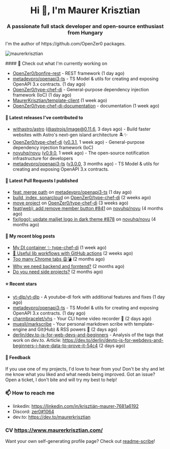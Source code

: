 <h1 align="center">Hi 👋, I'm Maurer Krisztian</h1>
<h3 align="center">A passionate full stack developer and open-source enthusiast from Hungary</h3>
I'm the author of https://github.com/OpenZer0 packages.


<p><img align="center" src="https://github-readme-streak-stats.herokuapp.com/?user=maurerkrisztian&" alt="maurerkrisztian" /></p>
#### 👷 Check out what I'm currently working on

- [OpenZer0/bonfire-rest](https://github.com/OpenZer0/bonfire-rest) - REST framework (1 day ago)
- [metadevpro/openapi3-ts](https://github.com/metadevpro/openapi3-ts) - TS Model &amp; utils for creating and exposing OpenAPI 3.x contracts. (1 day ago)
- [OpenZer0/type-chef-di](https://github.com/OpenZer0/type-chef-di) -  General-purpose dependency injection framework (IoC) (1 day ago)
- [MaurerKrisztian/template-client](https://github.com/MaurerKrisztian/template-client) (1 week ago)
- [OpenZer0/type-chef-di-documentation](https://github.com/OpenZer0/type-chef-di-documentation) - documentation (1 week ago)

#### 🔭 Latest releases I've contributed to

- [withastro/astro](https://github.com/withastro/astro) ([@astrojs/image@0.11.6](https://github.com/withastro/astro/releases/tag/%40astrojs/image%400.11.6), 3 days ago) - Build faster websites with Astro&#39;s next-gen island architecture 🏝✨
- [OpenZer0/type-chef-di](https://github.com/OpenZer0/type-chef-di) ([v0.3.1](https://github.com/OpenZer0/type-chef-di/releases/tag/v0.3.1), 1 week ago) -  General-purpose dependency injection framework (IoC)
- [novuhq/novu](https://github.com/novuhq/novu) ([v0.9.0](https://github.com/novuhq/novu/releases/tag/v0.9.0), 1 week ago) - The open-source notification infrastructure for developers
- [metadevpro/openapi3-ts](https://github.com/metadevpro/openapi3-ts) ([v3.0.0](https://github.com/metadevpro/openapi3-ts/releases/tag/v3.0.0), 3 months ago) - TS Model &amp; utils for creating and exposing OpenAPI 3.x contracts.

#### 🔨 Latest Pull Requests I published

- [feat: merge path](https://github.com/metadevpro/openapi3-ts/pull/91) on [metadevpro/openapi3-ts](https://github.com/metadevpro/openapi3-ts) (1 day ago)
- [build, index, sonarcloud](https://github.com/OpenZer0/type-chef-di/pull/2) on [OpenZer0/type-chef-di](https://github.com/OpenZer0/type-chef-di) (2 weeks ago)
- [move project](https://github.com/OpenZer0/type-chef-di/pull/1) on [OpenZer0/type-chef-di](https://github.com/OpenZer0/type-chef-di) (3 weeks ago)
- [feat(web): add remove member button #841](https://github.com/novuhq/novu/pull/888) on [novuhq/novu](https://github.com/novuhq/novu) (4 months ago)
- [fix(logo): update mailjet logo in dark theme #878](https://github.com/novuhq/novu/pull/887) on [novuhq/novu](https://github.com/novuhq/novu) (4 months ago)

#### 📜 My recent blog posts

- [My DI container ✨ type-chef-di](https://dev.to/maurerkrisztian/my-di-container-type-chef-di-23ol) (1 week ago)
- [🔨 Useful lib workflows with GitHub actions](https://dev.to/maurerkrisztian/useful-lib-workflows-with-github-actions-3k01) (2 weeks ago)
- [Too many Chrome tabs 😩💣](https://dev.to/maurerkrisztian/too-many-chrome-tabs-57a2) (2 months ago)
- [Why we need backend and forntend?](https://dev.to/maurerkrisztian/why-we-need-backend-and-forntend-454k) (2 months ago)
- [Do you need side projects?](https://dev.to/maurerkrisztian/do-you-need-side-projects-2n26) (2 months ago)

#### ⭐ Recent stars

- [yt-dlp/yt-dlp](https://github.com/yt-dlp/yt-dlp) - A youtube-dl fork with additional features and fixes (1 day ago)
- [metadevpro/openapi3-ts](https://github.com/metadevpro/openapi3-ts) - TS Model &amp; utils for creating and exposing OpenAPI 3.x contracts. (1 day ago)
- [charmbracelet/vhs](https://github.com/charmbracelet/vhs) - Your CLI home video recorder 📼 (2 days ago)
- [muesli/markscribe](https://github.com/muesli/markscribe) - Your personal markdown scribe with template-engine and Git(Hub) &amp; RSS powers 📜 (2 days ago)
- [derlin/dev.to-is-for-web-devs-and-beginners](https://github.com/derlin/dev.to-is-for-web-devs-and-beginners) - Analysis of the tags that work on dev.to. Article: https://dev.to/derlin/devto-is-for-webdevs-and-beginners-i-have-data-to-prove-it-54c4 (2 days ago)

#### 💬 Feedback

If you use one of my projects, I'd love to hear from you! Don't be shy and let me know what you liked
and what needs being improved. Got an issue? Open a ticket, I don't bite and will try my best to help!

### 📫 How to reach me
- linkedin: https://linkedin.com/in/krisztián-maurer-7681a6192
- Discord: <a href="https://discord.com/users/zer0#1064"> zer0#1064</a>
- dev.to: https://dev.to/maurerkrisztian

### CV https://www.maurerkrisztian.com/

Want your own self-generating profile page? Check out [readme-scribe](https://github.com/muesli/readme-scribe)!
